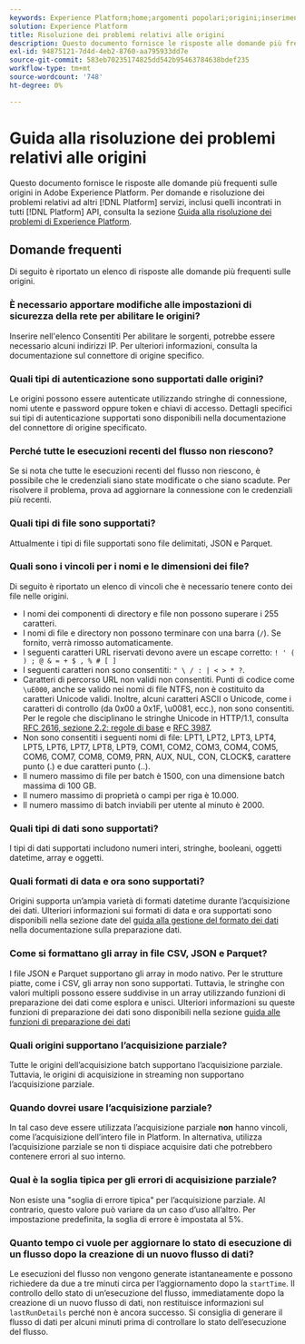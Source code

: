 ```yaml
---
keywords: Experience Platform;home;argomenti popolari;origini;inserimento;risoluzione dei problemi;risoluzione dei problemi origini;sorgenti faq;faq;source connectors;source connectors;source connectors faqs;source connectors; risoluzione dei problemi;
solution: Experience Platform
title: Risoluzione dei problemi relativi alle origini
description: Questo documento fornisce le risposte alle domande più frequenti sulle origini in Adobe Experience Platform.
exl-id: 94875121-7d4d-4eb2-8760-aa795933dd7e
source-git-commit: 583eb70235174825dd542b95463784638bdef235
workflow-type: tm+mt
source-wordcount: '748'
ht-degree: 0%

---
```


# Guida alla risoluzione dei problemi relativi alle origini

Questo documento fornisce le risposte alle domande più frequenti sulle origini in Adobe Experience Platform. Per domande e risoluzione dei problemi relativi ad altri [!DNL Platform] servizi, inclusi quelli incontrati in tutti [!DNL Platform] API, consulta la sezione [Guida alla risoluzione dei problemi di Experience Platform](../landing/troubleshooting.md).

## Domande frequenti

Di seguito è riportato un elenco di risposte alle domande più frequenti sulle origini.

### È necessario apportare modifiche alle impostazioni di sicurezza della rete per abilitare le origini?

Inserire nell&#39;elenco Consentiti Per abilitare le sorgenti, potrebbe essere necessario alcuni indirizzi IP. Per ulteriori informazioni, consulta la documentazione sul connettore di origine specifico.

### Quali tipi di autenticazione sono supportati dalle origini?

Le origini possono essere autenticate utilizzando stringhe di connessione, nomi utente e password oppure token e chiavi di accesso. Dettagli specifici sui tipi di autenticazione supportati sono disponibili nella documentazione del connettore di origine specificato.

### Perché tutte le esecuzioni recenti del flusso non riescono?

Se si nota che tutte le esecuzioni recenti del flusso non riescono, è possibile che le credenziali siano state modificate o che siano scadute. Per risolvere il problema, prova ad aggiornare la connessione con le credenziali più recenti.

### Quali tipi di file sono supportati?

Attualmente i tipi di file supportati sono file delimitati, JSON e Parquet.

### Quali sono i vincoli per i nomi e le dimensioni dei file?

Di seguito è riportato un elenco di vincoli che è necessario tenere conto dei file nelle origini.

- I nomi dei componenti di directory e file non possono superare i 255 caratteri.
- I nomi di file e directory non possono terminare con una barra (`/`). Se fornito, verrà rimosso automaticamente.
- I seguenti caratteri URL riservati devono avere un escape corretto: `! ' ( ) ; @ & = + $ , % # [ ]`
- I seguenti caratteri non sono consentiti: `" \ / : | < > * ?`.
- Caratteri di percorso URL non validi non consentiti. Punti di codice come `\uE000`, anche se valido nei nomi di file NTFS, non è costituito da caratteri Unicode validi. Inoltre, alcuni caratteri ASCII o Unicode, come i caratteri di controllo (da 0x00 a 0x1F, \u0081, ecc.), non sono consentiti. Per le regole che disciplinano le stringhe Unicode in HTTP/1.1, consulta [RFC 2616, sezione 2.2: regole di base](https://www.ietf.org/rfc/rfc2616.txt) e [RFC 3987](https://www.ietf.org/rfc/rfc3987.txt).
- Non sono consentiti i seguenti nomi di file: LPT1, LPT2, LPT3, LPT4, LPT5, LPT6, LPT7, LPT8, LPT9, COM1, COM2, COM3, COM4, COM5, COM6, COM7, COM8, COM9, PRN, AUX, NUL, CON, CLOCK$, carattere punto (.) e due caratteri punto (..).
- Il numero massimo di file per batch è 1500, con una dimensione batch massima di 100 GB.
- Il numero massimo di proprietà o campi per riga è 10.000.
- Il numero massimo di batch inviabili per utente al minuto è 2000.

### Quali tipi di dati sono supportati?

I tipi di dati supportati includono numeri interi, stringhe, booleani, oggetti datetime, array e oggetti.

### Quali formati di data e ora sono supportati?

Origini supporta un’ampia varietà di formati datetime durante l’acquisizione dei dati. Ulteriori informazioni sui formati di data e ora supportati sono disponibili nella sezione date del [guida alla gestione del formato dei dati](../data-prep/data-handling.md#dates) nella documentazione sulla preparazione dati.

### Come si formattano gli array in file CSV, JSON e Parquet?

I file JSON e Parquet supportano gli array in modo nativo. Per le strutture piatte, come i CSV, gli array non sono supportati. Tuttavia, le stringhe con valori multipli possono essere suddivise in un array utilizzando funzioni di preparazione dei dati come esplora e unisci. Ulteriori informazioni su queste funzioni di preparazione dei dati sono disponibili nella sezione [guida alle funzioni di preparazione dei dati](../data-prep/functions.md#string)

### Quali origini supportano l’acquisizione parziale?

Tutte le origini dell’acquisizione batch supportano l’acquisizione parziale. Tuttavia, le origini di acquisizione in streaming non supportano l’acquisizione parziale.

### Quando dovrei usare l’acquisizione parziale?

In tal caso deve essere utilizzata l’acquisizione parziale **non** hanno vincoli, come l’acquisizione dell’intero file in Platform. In alternativa, utilizza l’acquisizione parziale se non ti dispiace acquisire dati che potrebbero contenere errori al suo interno.

### Qual è la soglia tipica per gli errori di acquisizione parziale?

Non esiste una &quot;soglia di errore tipica&quot; per l’acquisizione parziale. Al contrario, questo valore può variare da un caso d’uso all’altro. Per impostazione predefinita, la soglia di errore è impostata al 5%.

### Quanto tempo ci vuole per aggiornare lo stato di esecuzione di un flusso dopo la creazione di un nuovo flusso di dati?

Le esecuzioni del flusso non vengono generate istantaneamente e possono richiedere da due a tre minuti circa per l’aggiornamento dopo la `startTime`. Il controllo dello stato di un’esecuzione del flusso, immediatamente dopo la creazione di un nuovo flusso di dati, non restituisce informazioni sul `lastRunDetails` perché non è ancora successo. Si consiglia di generare il flusso di dati per alcuni minuti prima di controllare lo stato dell’esecuzione del flusso.